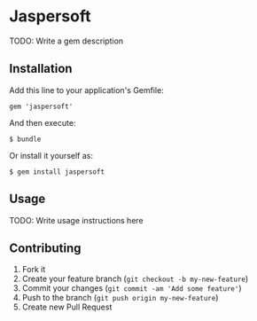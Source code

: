 # Jaspersoft

TODO: Write a gem description

## Installation

Add this line to your application's Gemfile:

    gem 'jaspersoft'

And then execute:

    $ bundle

Or install it yourself as:

    $ gem install jaspersoft

## Usage

TODO: Write usage instructions here

## Contributing

1. Fork it
2. Create your feature branch (`git checkout -b my-new-feature`)
3. Commit your changes (`git commit -am 'Add some feature'`)
4. Push to the branch (`git push origin my-new-feature`)
5. Create new Pull Request
